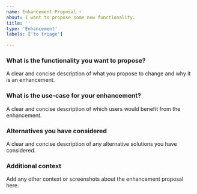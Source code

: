 ```yaml
---
name: Enhancement Proposal ⚡
about: I want to propose some new functionality.
title: ''
type: 'Enhancement'
labels: ['to triage']

---
```

### What is the functionality you want to propose?

A clear and concise description of what you propose to change and why it is an enhancement.

### What is the use-case for your enhancement?

A clear and concise description of which users would benefit from the enhancement.

### Alternatives you have considered

A clear and concise description of any alternative solutions you have considered.

### Additional context

Add any other context or screenshots about the enhancement proposal here.
